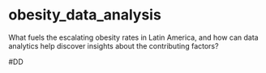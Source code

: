 # obesity_data_analysis
What fuels the escalating obesity rates in Latin America, and how can data analytics help discover insights about the contributing factors? 

#DD
